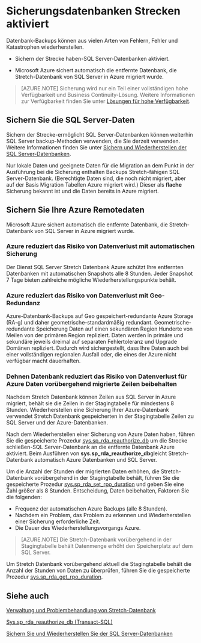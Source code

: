 <properties
    pageTitle="Stretch-fähigen Datenbanken sichern | Microsoft Azure"
    description="So strecken Sichern\-Datenbanken aktiviert."
    services="sql-server-stretch-database"
    documentationCenter=""
    authors="douglaslMS"
    manager="jhubbard"
    editor=""/>

<tags
    ms.service="sql-server-stretch-database"
    ms.workload="data-management"
    ms.tgt_pltfrm="na"
    ms.devlang="na"
    ms.topic="article"
    ms.date="10/14/2016"
    ms.author="douglasl"/>

# <a name="backup-stretch-enabled-databases"></a>Sicherungsdatenbanken Strecken aktiviert

Datenbank-Backups können aus vielen Arten von Fehlern, Fehler und Katastrophen wiederherstellen.  

-   Sichern der Strecke haben\-SQL Server-Datenbanken aktiviert.  

-   Microsoft Azure sichert automatisch die entfernte Datenbank, die Stretch-Datenbank von SQL Server in Azure migriert wurde.  

>    [AZURE.NOTE] Sicherung wird nur ein Teil einer vollständigen hohe Verfügbarkeit und Business Continuity-Lösung. Weitere Informationen zur Verfügbarkeit finden Sie unter [Lösungen für hohe Verfügbarkeit](https://msdn.microsoft.com/library/ms190202.aspx).

## <a name="back-up-your-sql-server-data"></a>Sichern Sie die SQL Server-Daten  

Sichern der Strecke\-ermöglicht SQL Server-Datenbanken können weiterhin SQL Server backup-Methoden verwenden, die Sie derzeit verwenden. Weitere Informationen finden Sie unter [Sichern und Wiederherstellen der SQL Server-Datenbanken](https://msdn.microsoft.com/library/ms187048.aspx).

Nur lokale Daten und geeignete Daten für die Migration an dem Punkt in der Ausführung bei die Sicherung enthalten Backups Stretch-fähigen SQL Server-Datenbank. \(Berechtigte Daten sind, die noch nicht migriert, aber auf der Basis Migration Tabellen Azure migriert wird.\) Dieser als **flache** Sicherung bekannt ist und die Daten bereits in Azure migriert.  

## <a name="back-up-your-remote-azure-data"></a>Sichern Sie Ihre Azure Remotedaten   

Microsoft Azure sichert automatisch die entfernte Datenbank, die Stretch-Datenbank von SQL Server in Azure migriert wurde.  

### <a name="azure-reduces-the-risk-of-data-loss-with-automatic-backup"></a>Azure reduziert das Risiko von Datenverlust mit automatischen Sicherung  
Der Dienst SQL Server Stretch Datenbank Azure schützt Ihre entfernten Datenbanken mit automatischen Snapshots alle 8 Stunden. Jeder Snapshot 7 Tage bieten zahlreiche mögliche Wiederherstellungspunkte behält.  

### <a name="azure-reduces-the-risk-of-data-loss-with-geo-redundancy"></a>Azure reduziert das Risiko von Datenverlust mit Geo\-Redundanz  
Azure-Datenbank-Backups auf Geo gespeichert\-redundante Azure Storage (RA\-g) und daher geometrische\-standardmäßig redundant. Geometrische\-redundante Speicherung Daten auf einen sekundären Region Hunderte von Meilen von der primären Region repliziert. Daten werden in primäre und sekundäre jeweils dreimal auf separaten Fehlertoleranz und Upgrade Domänen repliziert. Dadurch wird sichergestellt, dass Ihre Daten auch bei einer vollständigen regionalen Ausfall oder, die eines der Azure nicht verfügbar macht dauerhaften.

### <a name="stretchRPO"></a>Dehnen Datenbank reduziert das Risiko von Datenverlust für Azure Daten vorübergehend migrierte Zeilen beibehalten
Nachdem Stretch Datenbank können Zeilen aus SQL Server in Azure migriert, behält sie die Zeilen in der Stagingtabelle für mindestens 8 Stunden. Wiederherstellen eine Sicherung Ihrer Azure-Datenbank verwendet Stretch Datenbank gespeicherten in der Stagingtabelle Zeilen zu SQL Server und der Azure-Datenbanken.

Nach dem Wiederherstellen einer Sicherung von Azure Daten haben, führen Sie die gespeicherte Prozedur [sys.sp_rda_reauthorize_db](https://msdn.microsoft.com/library/mt131016.aspx) um die Strecke schließen\-SQL Server-Datenbank an die entfernte Datenbank Azure aktiviert. Beim Ausführen von **sys.sp_rda_reauthorize_db**gleicht Stretch-Datenbank automatisch Azure Datenbanken und SQL Server.

Um die Anzahl der Stunden der migrierten Daten erhöhen, die Stretch-Datenbank vorübergehend in der Stagingtabelle behält, führen Sie die gespeicherte Prozedur [sys.sp_rda_set_rpo_duration](https://msdn.microsoft.com/library/mt707766.aspx) und geben Sie eine Zahl größer als 8 Stunden. Entscheidung, Daten beibehalten, Faktoren Sie die folgenden:
-   Frequenz der automatischen Azure Backups (alle 8 Stunden).
-   Nachdem ein Problem, das Problem zu erkennen und Wiederherstellen einer Sicherung erforderliche Zeit.
-   Die Dauer des Wiederherstellungsvorgangs Azure.

> [AZURE.NOTE] Die Stretch-Datenbank vorübergehend in der Stagingtabelle behält Datenmenge erhöht den Speicherplatz auf dem SQL Server.

Um Stretch Datenbank vorübergehend aktuell die Stagingtabelle behält die Anzahl der Stunden von Daten zu überprüfen, führen Sie die gespeicherte Prozedur [sys.sp_rda_get_rpo_duration](https://msdn.microsoft.com/library/mt707767.aspx).

## <a name="see-also"></a>Siehe auch

[Verwaltung und Problembehandlung von Stretch-Datenbank](sql-server-stretch-database-manage.md)

[Sys.sp_rda_reauthorize_db (Transact-SQL)](https://msdn.microsoft.com/library/mt131016.aspx)

[Sichern Sie und Wiederherstellen Sie der SQL Server-Datenbanken](https://msdn.microsoft.com/library/ms187048.aspx)
